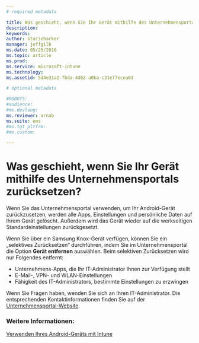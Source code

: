 ```yaml
---
# required metadata

title: Was geschieht, wenn Sie Ihr Gerät mithilfe des Unternehmensportals zurücksetzen? | Microsoft Intune
description:
keywords:
author: staciebarker
manager: jeffgilb
ms.date: 05/25/2016
ms.topic: article
ms.prod:
ms.service: microsoft-intune
ms.technology:
ms.assetid: 5d4e31a2-7bda-4d62-a0ba-c31e77ecea03

# optional metadata

#ROBOTS:
#audience:
#ms.devlang:
ms.reviewer: arnab
ms.suite: ems
#ms.tgt_pltfrm:
#ms.custom:

---
```



# Was geschieht, wenn Sie Ihr Gerät mithilfe des Unternehmensportals zurücksetzen?

Wenn Sie das Unternehmensportal verwenden, um Ihr Android-Gerät zurückzusetzen, werden alle Apps, Einstellungen und persönliche Daten auf Ihrem Gerät gelöscht. Außerdem wird das Gerät wieder auf die werkseitigen Standardeinstellungen zurückgesetzt.

Wenn Sie über ein Samsung Knox-Gerät verfügen, können Sie ein „selektives Zurücksetzen“ durchführen, indem Sie im Unternehmensportal die Option **Gerät entfernen** auswählen. Beim selektiven Zurücksetzen wird nur Folgendes entfernt:

- Unternehmens-Apps, die Ihr IT-Administrator Ihnen zur Verfügung stellt
- E-Mail-, VPN- und WLAN-Einstellungen
- Fähigkeit des IT-Administrators, bestimmte Einstellungen zu erzwingen

Wenn Sie Fragen haben, wenden Sie sich an Ihren IT-Administrator. Die entsprechenden Kontaktinformationen finden Sie auf der [Unternehmensportal-Website](http://portal.manage.microsoft.com).

### Weitere Informationen:
[Verwenden Ihres Android-Geräts mit Intune](using-your-android-device-with-intune.md)

<!--HONumber=Jun16_HO2-->


